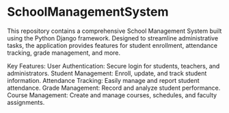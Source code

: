 # SchoolManagementSystem
This repository contains a comprehensive School Management System built using the Python Django framework. Designed to streamline administrative tasks, the application provides features for student enrollment, attendance tracking, grade management, and more.
<br>

Key Features:
User Authentication: Secure login for students, teachers, and administrators.
Student Management: Enroll, update, and track student information.
Attendance Tracking: Easily manage and report student attendance.
Grade Management: Record and analyze student performance.
Course Management: Create and manage courses, schedules, and faculty assignments.
